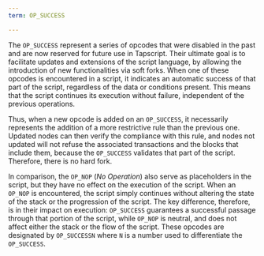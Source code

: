 ```yaml
---
term: OP_SUCCESS

---
```

The `OP_SUCCESS` represent a series of opcodes that were disabled in the past and are now reserved for future use in Tapscript. Their ultimate goal is to facilitate updates and extensions of the script language, by allowing the introduction of new functionalities via soft forks. When one of these opcodes is encountered in a script, it indicates an automatic success of that part of the script, regardless of the data or conditions present. This means that the script continues its execution without failure, independent of the previous operations.

Thus, when a new opcode is added on an `OP_SUCCESS`, it necessarily represents the addition of a more restrictive rule than the previous one. Updated nodes can then verify the compliance with this rule, and nodes not updated will not refuse the associated transactions and the blocks that include them, because the `OP_SUCCESS` validates that part of the script. Therefore, there is no hard fork.

In comparison, the `OP_NOP` (*No Operation*) also serve as placeholders in the script, but they have no effect on the execution of the script. When an `OP_NOP` is encountered, the script simply continues without altering the state of the stack or the progression of the script. The key difference, therefore, is in their impact on execution: `OP_SUCCESS` guarantees a successful passage through that portion of the script, while `OP_NOP` is neutral, and does not affect either the stack or the flow of the script. These opcodes are designated by `OP_SUCCESSN` where `N` is a number used to differentiate the `OP_SUCCESS`.